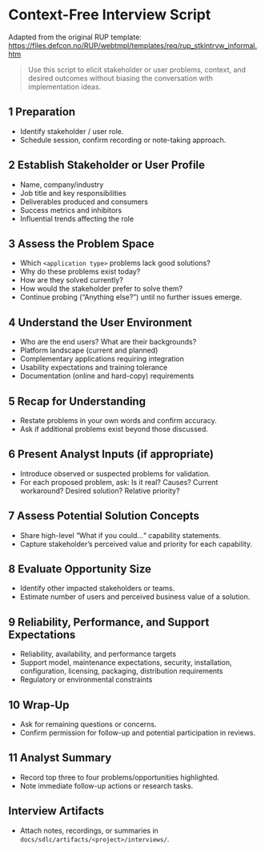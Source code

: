 # Context-Free Interview Script

Adapted from the original RUP template: https://files.defcon.no/RUP/webtmpl/templates/req/rup_stkintrvw_informal.htm

> Use this script to elicit stakeholder or user problems, context, and desired outcomes without biasing the conversation with implementation ideas.

## 1 Preparation
- Identify stakeholder / user role.
- Schedule session, confirm recording or note-taking approach.

## 2 Establish Stakeholder or User Profile
- Name, company/industry
- Job title and key responsibilities
- Deliverables produced and consumers
- Success metrics and inhibitors
- Influential trends affecting the role

## 3 Assess the Problem Space
- Which `<application type>` problems lack good solutions?
- Why do these problems exist today?
- How are they solved currently?
- How would the stakeholder prefer to solve them?
- Continue probing (“Anything else?”) until no further issues emerge.

## 4 Understand the User Environment
- Who are the end users? What are their backgrounds?
- Platform landscape (current and planned)
- Complementary applications requiring integration
- Usability expectations and training tolerance
- Documentation (online and hard-copy) requirements

## 5 Recap for Understanding
- Restate problems in your own words and confirm accuracy.
- Ask if additional problems exist beyond those discussed.

## 6 Present Analyst Inputs (if appropriate)
- Introduce observed or suspected problems for validation.
- For each proposed problem, ask: Is it real? Causes? Current workaround? Desired solution? Relative priority?

## 7 Assess Potential Solution Concepts
- Share high-level “What if you could…“ capability statements.
- Capture stakeholder’s perceived value and priority for each capability.

## 8 Evaluate Opportunity Size
- Identify other impacted stakeholders or teams.
- Estimate number of users and perceived business value of a solution.

## 9 Reliability, Performance, and Support Expectations
- Reliability, availability, and performance targets
- Support model, maintenance expectations, security, installation, configuration, licensing, packaging, distribution requirements
- Regulatory or environmental constraints

## 10 Wrap-Up
- Ask for remaining questions or concerns.
- Confirm permission for follow-up and potential participation in reviews.

## 11 Analyst Summary
- Record top three to four problems/opportunities highlighted.
- Note immediate follow-up actions or research tasks.

## Interview Artifacts
- Attach notes, recordings, or summaries in `docs/sdlc/artifacts/<project>/interviews/`.
